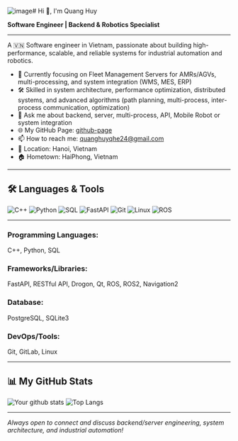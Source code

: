 ![image](https://github.com/user-attachments/assets/0a360bb5-0c6a-4119-bb22-e9f612cbc496)# Hi 👋, I'm Quang Huy

**Software Engineer | Backend & Robotics Specialist**

---

A 🇻🇳 Software engineer in Vietnam, passionate about building high-performance, scalable, and reliable systems for industrial automation and robotics.

- 🚚 Currently focusing on Fleet Management Servers for AMRs/AGVs, multi-processing, and system integration (WMS, MES, ERP)
- 🛠️ Skilled in system architecture, performance optimization, distributed systems, and advanced algorithms (path planning, multi-process, inter-process communication, optimization)
- 💬 Ask me about backend, server, multi-process, API, Mobile Robot or system integration
- 🌐 My GitHub Page: [github-page](https://github.com/StareDeathhp)
- 📫 How to reach me:  quanghuyqhe24@gmail.com
- 📍 Location: Hanoi, Vietnam
- 🏠 Hometown: HaiPhong, Vietnam

---

## 🛠️ Languages & Tools

![C++](https://img.shields.io/badge/C++-00599C?style=flat&logo=c%2B%2B&logoColor=white)
![Python](https://img.shields.io/badge/Python-3670A0?style=flat&logo=python&logoColor=white)
![SQL](https://img.shields.io/badge/SQL-4479A1?style=flat&logo=postgresql&logoColor=white)
![FastAPI](https://img.shields.io/badge/FastAPI-009688?style=flat&logo=fastapi&logoColor=white)
![Git](https://img.shields.io/badge/Git-F05032?style=flat&logo=git&logoColor=white)
![Linux](https://img.shields.io/badge/Linux-FCC624?style=flat&logo=linux&logoColor=black)
![ROS](https://img.shields.io/badge/ROS-22314E?style=flat&logo=ros&logoColor=white)

---

### **Programming Languages:**  
C++, Python, SQL

### **Frameworks/Libraries:**  
FastAPI, RESTful API, Drogon, Qt, ROS, ROS2, Navigation2


### **Database:**  
PostgreSQL, SQLite3

### **DevOps/Tools:**  
Git, GitLab, Linux

---

## 📊 My GitHub Stats

![Your github stats](https://github-readme-stats.vercel.app/api?username=yourusername&show_icons=true&theme=radical)
![Top Langs](https://github-readme-stats.vercel.app/api/top-langs/?username=yourusername&layout=compact)

---

_Always open to connect and discuss backend/server engineering, system architecture, and industrial automation!_
